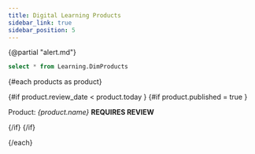 ```yaml
---
title: Digital Learning Products
sidebar_link: true
sidebar_position: 5
---
```

{@partial "alert.md"}

```sql products
select * from Learning.DimProducts
```

<DataTable data={products} search=true>
    <Column id=name/>
    <Column id=type/>
    <Column id=launch_date fmt=longdate/>
    <Column id=review_date fmt=longdate/>
    <Column id=published/>
</DataTable>

{#each products as product}

{#if product.review_date < product.today }
{#if product.published = true }

Product: *{product.name}* **REQUIRES REVIEW**

{/if}
{/if}

{/each}

